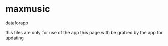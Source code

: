 # maxmusic
dataforapp


this files are only for use of the app
this page with be grabed by the app for updating
